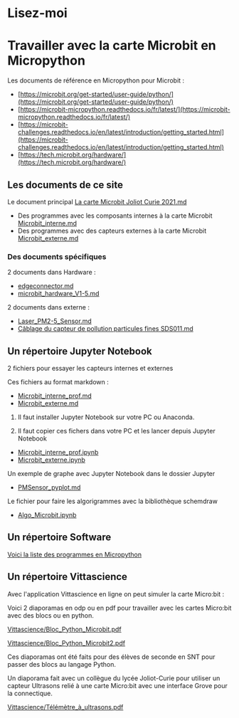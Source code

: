 Lisez-moi
=========

Travailler avec la carte Microbit en Micropython
================================================

Les documents de référence en Micropython pour Microbit :

 - [https://microbit.org/get-started/user-guide/python/](https://microbit.org/get-started/user-guide/python/)
 - [https://microbit-micropython.readthedocs.io/fr/latest/](https://microbit-micropython.readthedocs.io/fr/latest/)
 - [https://microbit-challenges.readthedocs.io/en/latest/introduction/getting_started.html](https://microbit-challenges.readthedocs.io/en/latest/introduction/getting_started.html)
 - [https://tech.microbit.org/hardware/](https://tech.microbit.org/hardware/)


Les documents de ce site
------------------------

Le document principal [La carte Microbit Joliot Curie 2021.md](La%20carte%20Microbit%20Joliot%20Curie%202021.md)

- Des programmes avec les composants internes à la carte Microbit [Microbit_interne.md](Microbit_interne.md)
- Des programmes avec des capteurs externes à la carte Microbit [Microbit_externe.md](Microbit_externe.md)

### Des documents spécifiques

2 documents dans Hardware :

 - [edgeconnector.md](Hardware/edgeconnector.md)
 - [microbit_hardware_V1-5.md](Hardware/microbit_hardware_V1-5.md)

2 documents dans externe :

 - [Laser_PM2-5_Sensor.md](Externe/Laser_PM2-5_Sensor.md)
 - [Câblage du capteur de pollution particules fines SDS011.md](Externe/Câblage%20du%20capteur%20de%20pollution%20particules%20fines%20SDS011.md)

 Un répertoire Jupyter Notebook
 ------------------------------

 2 fichiers pour essayer les capteurs internes et externes

 Ces fichiers au format markdown :

 - [Microbit_interne_prof.md](Jupyter/Microbit_interne_prof.md)
 - [Microbit_externe.md](Jupyter/Microbit_externe.md)

1. Il faut installer Jupyter Notebook sur votre PC ou Anaconda.

2. Il faut copier ces fichers dans votre PC et les lancer depuis Jupyter Notebook

 - [Microbit_interne_prof.ipynb](Jupyter/Microbit_interne_prof.ipynb)
 - [Microbit_externe.ipynb](Jupyter/Microbit_externe.ipynb)

Un exemple de graphe avec Jupyter Notebook dans le dossier Jupyter

 - [PMSensor_pyplot.md](Jupyter/PMSensor_pyplot.md)

 Le fichier pour faire les algorigrammes avec la bibliothèque schemdraw

 - [Algo_Microbit.ipynb](Jupyter/Algo_Microbit.ipynb)

Un répertoire Software
-----------------------

 [Voici la liste des programmes en Micropython](software/liste_programmes.md)

Un répertoire Vittascience
--------------------------

Avec l'application Vittascience en ligne on peut simuler la carte Micro:bit :

Voici 2 diaporamas en odp ou en pdf pour travailler avec les cartes Micro:bit avec des blocs ou en python.

[Vittascience/Bloc_Python_Microbit.pdf](Vittascience/Bloc_Python_Microbit.pdf)

[Vittascience/Bloc_Python_Microbit2.pdf](Vittascience/Bloc_Python_Microbit2.pdf)

Ces diaporamas ont été faits pour des élèves de seconde en SNT pour passer des blocs au langage Python.

Un diaporama fait avec un collègue du lycée Joliot-Curie pour utiliser un capteur Ultrasons relié à une carte Micro:bit avec une interface Grove pour la connectique.

[Vittascience/Télémètre_à_ultrasons.pdf](Vittascience/Télémètre_à_ultrasons.pdf)
